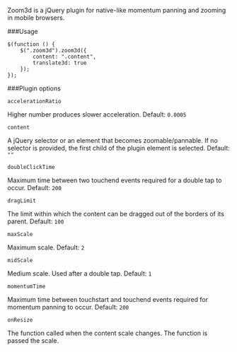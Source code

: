 Zoom3d is a jQuery plugin for native-like momentum panning and zooming in mobile browsers.

###Usage

```
$(function () {
    $(".zoom3d").zoom3d({
        content: ".content",
        translate3d: true
    });
});
```

###Plugin options

```
accelerationRatio
```
Higher number produces slower acceleration. Default: ```0.0005```
     
```       
content
```
A jQuery selector or an element that becomes zoomable/pannable. 
If no selector is provided, the first child of the plugin element is selected. 
Default: ```""```

```
doubleClickTime
```
Maximum time between two touchend events required for a double tap to occur. 
Default: ```200```

```
dragLimit
```
The limit within which the content can be dragged out of the borders of its parent. 
Default: ```100```
       
``` 
maxScale
```
Maximum scale. Default: ```2```

```
midScale
```
Medium scale. Used after a double tap. Default: ```1```

```
momentumTime
```
Maximum time between touchstart and touchend events required for momentum panning to occur.
Default: ```200```

```
onResize
``` 
The function called when the content scale changes. The function is passed the scale.
